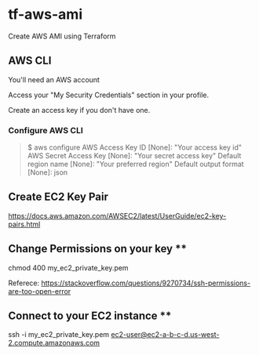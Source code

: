 # tf-aws-ami
Create AWS AMI using Terraform

## AWS CLI

You'll need an AWS account

Access your "My Security Credentials" section in your profile.

Create an access key if you don't have one.

### Configure AWS CLI

> $ aws configure
AWS Access Key ID [None]: "Your access key id"
AWS Secret Access Key [None]: "Your secret access key"
Default region name [None]: "Your preferred region"
Default output format [None]: json

## Create EC2 Key Pair

https://docs.aws.amazon.com/AWSEC2/latest/UserGuide/ec2-key-pairs.html

## Change Permissions on your key ** 

chmod 400 my_ec2_private_key.pem 

Referece: https://stackoverflow.com/questions/9270734/ssh-permissions-are-too-open-error

## Connect to your EC2 instance ** 

ssh -i my_ec2_private_key.pem ec2-user@ec2-a-b-c-d.us-west-2.compute.amazonaws.com




